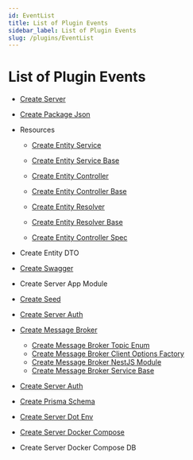 ```yaml
---
id: EventList
title: List of Plugin Events
sidebar_label: List of Plugin Events
slug: /plugins/EventList
---
```



# List of Plugin Events

- [Create Server](plugins\plugin-events\create-server.md)


- [Create Package Json](plugins\plugin-events\create-package-json.md)


- Resources 

  - [Create Entity Service](plugins\plugin-events\create-entity-service.md)
  - [Create Entity Service Base](plugins\plugin-events\create-entity-service-base.md)

  - [Create Entity Controller](plugins\plugin-events\create-entity-controller.md)
  - [Create Entity Controller Base](plugins\plugin-events\create-entity-controller-base.md)

  - [Create Entity Resolver](docs\plugins\plugin-events\create-entity-resolver.md)
  - [Create Entity Resolver Base](docs\plugins\plugin-events\create-entity-resolver.md)

  - [Create Entity Controller Spec](docs\plugins\plugin-events\create-entity-controller-spec.md)


- Create Entity DTO 

- [Create Swagger](docs\plugins\plugin-events\create-swagger.md)

- Create Server App Module

- [Create Seed](docs\plugins\plugin-events\create-seed.md)

- [Create Server Auth](docs\plugins\plugin-events\create-server-auth.md)


- [Create Message Broker](plugins\plugin-events\create-message-broker.md)
   - [Create Message Broker Topic Enum](plugins\plugin-events\create-message-broker-topics-enum.md)
   - [Create Message Broker Client Options Factory](plugins\plugin-events\create-message-broker-client-options-factory.md)
   - [Create Message Broker NestJS Module](plugins\plugin-events\create-message-broker-nestjs-module.md)
   - [Create Message Broker Service Base](plugins\plugin-events\create-message-broker-service-base.md)
   
- [Create Server Auth](docs\plugins\plugin-events\create-server-auth.md)
- [Create Prisma Schema](plugins\plugin-events\create-prisma-schema.md)
- [Create Server Dot Env](plugins\plugin-events\create-server-dot-env.md)
- [Create Server Docker Compose](plugins\plugin-events\create-server-docker-compose.md)
- Create Server Docker Compose DB

                                                                        
